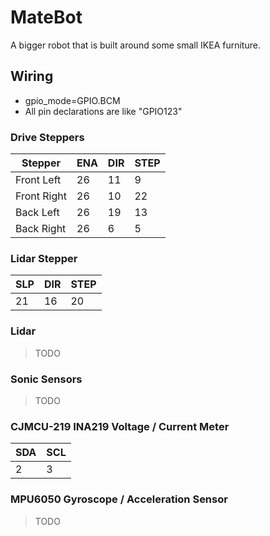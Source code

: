# MateBot
A bigger robot that is built around some small IKEA furniture.


## Wiring

- gpio_mode=GPIO.BCM
- All pin declarations are like "GPIO123"

### Drive Steppers

| Stepper |ENA | DIR | STEP |
|-|-|-|-|
| Front Left | 26 | 11 | 9 |
| Front Right | 26 | 10 | 22 |
| Back Left | 26 | 19 | 13 |
| Back Right | 26 | 6 | 5 |

### Lidar Stepper

| SLP | DIR | STEP |
|-|-|-|
| 21 | 16 | 20 |

### Lidar

>TODO

### Sonic Sensors

>TODO

### CJMCU-219 INA219 Voltage / Current Meter

| SDA | SCL |
|-|-|
| 2 | 3 | 

### MPU6050 Gyroscope / Acceleration Sensor

>TODO